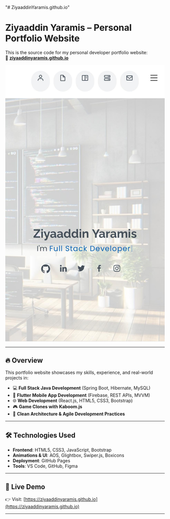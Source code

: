"# ZiyaaddinYaramis.github.io"

# Ziyaaddin Yaramis – Personal Portfolio Website

This is the source code for my personal developer portfolio website:  
🔗 **[ziyaaddinyaramis.github.io](https://ziyaaddinyaramis.github.io/)**

![Portfolio Screenshot](assets/img/portfolio/portfolio_site.jpg)

---

## 🔥 Overview

This portfolio website showcases my skills, experience, and real-world projects in:

- 💻 **Full Stack Java Development** (Spring Boot, Hibernate, MySQL)
- 📱 **Flutter Mobile App Development** (Firebase, REST APIs, MVVM)
- 🌐 **Web Development** (React.js, HTML5, CSS3, Bootstrap)
- 🎮 **Game Clones with Kaboom.js**
- 🧠 **Clean Architecture & Agile Development Practices**

---

## 🛠 Technologies Used

- **Frontend**: HTML5, CSS3, JavaScript, Bootstrap
- **Animations & UI**: AOS, Glightbox, Swiper.js, Boxicons
- **Deployment**: GitHub Pages
- **Tools**: VS Code, GitHub, Figma

---

## 🚀 Live Demo

👉 Visit: [https://ziyaaddinyaramis.github.io](https://ziyaaddinyaramis.github.io)

---
